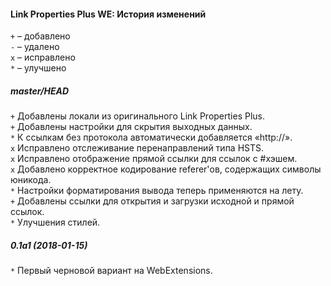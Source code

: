﻿#### Link Properties Plus WE: История изменений

`+` – добавлено<br>
`-` – удалено<br>
`x` – исправлено<br>
`*` – улучшено<br>

##### master/HEAD
`+` Добавлены локали из оригинального Link Properties Plus.<br>
`+` Добавлены настройки для скрытия выходных данных.<br>
`*` К ссылкам без протокола автоматически добавляется «http://».<br>
`x` Исправлено отслеживание перенаправлений типа HSTS.<br>
`x` Исправлено отображение прямой ссылки для ссылок с #хэшем.<br>
`x` Добавлено корректное кодирование referer'ов, содержащих символы юникода.<br>
`*` Настройки форматирования вывода теперь применяются на лету.<br>
`+` Добавлены ссылки для открытия и загрузки исходной и прямой ссылок.<br>
`*` Улучшения стилей.<br>

##### 0.1a1 (2018-01-15)
`*` Первый черновой вариант на WebExtensions.<br>
